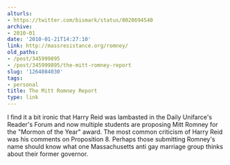 ```yaml
---
alturls:
- https://twitter.com/bismark/status/8028694540
archive:
- 2010-01
date: '2010-01-21T14:27:10'
link: http://massresistance.org/romney/
old_paths:
- /post/345999895
- /post/345999895/the-mitt-romney-report
slug: '1264084030'
tags:
- personal
title: The Mitt Romney Report
type: link
---
```


I find it a bit ironic that Harry Reid was lambasted in the Daily
Unifarce's Reader's Forum and now multiple students are proposing Mitt
Romney for the "Mormon of the Year" award.  The most common criticism of
Harry Reid was his comments on Proposition 8. Perhaps those submitting
Romney's name should know what one Massachusetts anti gay marriage group
thinks about their former governor.

